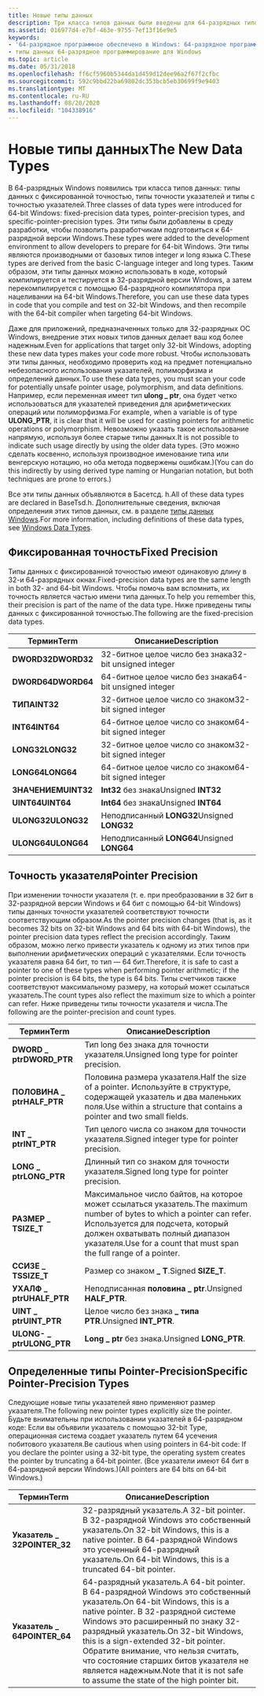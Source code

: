 ```yaml
---
title: Новые типы данных
description: Три класса типов данных были введены для 64-разрядных типов данных с фиксированной точностью Windows, типов точности с указателями и определенных типов точности указателей.
ms.assetid: 016977d4-e7bf-463e-9755-7ef13f16e9e5
keywords:
- '64-разрядное программное обеспечено в Windows: 64-разрядное программирование для Windows, типы данных'
- типы данных 64-разрядное программирование для Windows
ms.topic: article
ms.date: 05/31/2018
ms.openlocfilehash: ff6cf5960b5344da1d459d12dee96a2f67f2cfbc
ms.sourcegitcommit: 592c9bbd22ba69802dc353bcb5eb30699f9e9403
ms.translationtype: MT
ms.contentlocale: ru-RU
ms.lasthandoff: 08/20/2020
ms.locfileid: "104338916"
---
```

# <a name="the-new-data-types"></a><span data-ttu-id="8882a-105">Новые типы данных</span><span class="sxs-lookup"><span data-stu-id="8882a-105">The New Data Types</span></span>

<span data-ttu-id="8882a-106">В 64-разрядных Windows появились три класса типов данных: типы данных с фиксированной точностью, типы точности указателей и типы с точностью указателей.</span><span class="sxs-lookup"><span data-stu-id="8882a-106">Three classes of data types were introduced for 64-bit Windows: fixed-precision data types, pointer-precision types, and specific-pointer-precision types.</span></span> <span data-ttu-id="8882a-107">Эти типы были добавлены в среду разработки, чтобы позволить разработчикам подготовиться к 64-разрядной версии Windows.</span><span class="sxs-lookup"><span data-stu-id="8882a-107">These types were added to the development environment to allow developers to prepare for 64-bit Windows.</span></span> <span data-ttu-id="8882a-108">Эти типы являются производными от базовых типов integer и long языка C.</span><span class="sxs-lookup"><span data-stu-id="8882a-108">These types are derived from the basic C-language integer and long types.</span></span> <span data-ttu-id="8882a-109">Таким образом, эти типы данных можно использовать в коде, который компилируется и тестируется в 32-разрядной версии Windows, а затем перекомпилируется с помощью 64-разрядного компилятора при нацеливании на 64-bit Windows.</span><span class="sxs-lookup"><span data-stu-id="8882a-109">Therefore, you can use these data types in code that you compile and test on 32-bit Windows, and then recompile with the 64-bit compiler when targeting 64-bit Windows.</span></span>

<span data-ttu-id="8882a-110">Даже для приложений, предназначенных только для 32-разрядных ОС Windows, внедрение этих новых типов данных делает ваш код более надежным.</span><span class="sxs-lookup"><span data-stu-id="8882a-110">Even for applications that target only 32-bit Windows, adopting these new data types makes your code more robust.</span></span> <span data-ttu-id="8882a-111">Чтобы использовать эти типы данных, необходимо проверить код на предмет потенциально небезопасного использования указателей, полиморфизма и определений данных.</span><span class="sxs-lookup"><span data-stu-id="8882a-111">To use these data types, you must scan your code for potentially unsafe pointer usage, polymorphism, and data definitions.</span></span> <span data-ttu-id="8882a-112">Например, если переменная имеет тип **ulong \_ ptr**, она будет четко использоваться для указателей приведения для арифметических операций или полиморфизма.</span><span class="sxs-lookup"><span data-stu-id="8882a-112">For example, when a variable is of type **ULONG\_PTR**, it is clear that it will be used for casting pointers for arithmetic operations or polymorphism.</span></span> <span data-ttu-id="8882a-113">Невозможно указать такое использование напрямую, используя более старые типы данных.</span><span class="sxs-lookup"><span data-stu-id="8882a-113">It is not possible to indicate such usage directly by using the older data types.</span></span> <span data-ttu-id="8882a-114">(Это можно сделать косвенно, используя производное именование типа или венгерскую нотацию, но оба метода подвержены ошибкам.)</span><span class="sxs-lookup"><span data-stu-id="8882a-114">(You can do this indirectly by using derived type naming or Hungarian notation, but both techniques are prone to errors.)</span></span>

<span data-ttu-id="8882a-115">Все эти типы данных объявляются в Басетсд. h.</span><span class="sxs-lookup"><span data-stu-id="8882a-115">All of these data types are declared in BaseTsd.h.</span></span> <span data-ttu-id="8882a-116">Дополнительные сведения, включая определения этих типов данных, см. в разделе [типы данных Windows](/windows/desktop/WinProg/windows-data-types).</span><span class="sxs-lookup"><span data-stu-id="8882a-116">For more information, including definitions of these data types, see [Windows Data Types](/windows/desktop/WinProg/windows-data-types).</span></span>

## <a name="fixed-precision"></a><span data-ttu-id="8882a-117">Фиксированная точность</span><span class="sxs-lookup"><span data-stu-id="8882a-117">Fixed Precision</span></span>

<span data-ttu-id="8882a-118">Типы данных с фиксированной точностью имеют одинаковую длину в 32-и 64-разрядных окнах.</span><span class="sxs-lookup"><span data-stu-id="8882a-118">Fixed-precision data types are the same length in both 32- and 64-bit Windows.</span></span> <span data-ttu-id="8882a-119">Чтобы помочь вам вспомнить, их точность является частью имени типа данных.</span><span class="sxs-lookup"><span data-stu-id="8882a-119">To help you remember this, their precision is part of the name of the data type.</span></span> <span data-ttu-id="8882a-120">Ниже приведены типы данных с фиксированной точностью.</span><span class="sxs-lookup"><span data-stu-id="8882a-120">The following are the fixed-precision data types.</span></span>



| <span data-ttu-id="8882a-121">Термин</span><span class="sxs-lookup"><span data-stu-id="8882a-121">Term</span></span>                                                                       | <span data-ttu-id="8882a-122">Описание</span><span class="sxs-lookup"><span data-stu-id="8882a-122">Description</span></span>                        |
|----------------------------------------------------------------------------|------------------------------------|
| <span data-ttu-id="8882a-123"><span id="DWORD32"></span><span id="dword32"></span>**DWORD32**</span><span class="sxs-lookup"><span data-stu-id="8882a-123"><span id="DWORD32"></span><span id="dword32"></span>**DWORD32**</span></span><br/> | <span data-ttu-id="8882a-124">32-битное целое число без знака</span><span class="sxs-lookup"><span data-stu-id="8882a-124">32-bit unsigned integer</span></span><br/> |
| <span data-ttu-id="8882a-125"><span id="DWORD64"></span><span id="dword64"></span>**DWORD64**</span><span class="sxs-lookup"><span data-stu-id="8882a-125"><span id="DWORD64"></span><span id="dword64"></span>**DWORD64**</span></span><br/> | <span data-ttu-id="8882a-126">64-битное целое число без знака</span><span class="sxs-lookup"><span data-stu-id="8882a-126">64-bit unsigned integer</span></span><br/> |
| <span data-ttu-id="8882a-127"><span id="INT32"></span><span id="int32"></span>**ТИПА**</span><span class="sxs-lookup"><span data-stu-id="8882a-127"><span id="INT32"></span><span id="int32"></span>**INT32**</span></span><br/>       | <span data-ttu-id="8882a-128">32-битное целое число со знаком</span><span class="sxs-lookup"><span data-stu-id="8882a-128">32-bit signed integer</span></span><br/>   |
| <span data-ttu-id="8882a-129"><span id="INT64"></span><span id="int64"></span>**INT64**</span><span class="sxs-lookup"><span data-stu-id="8882a-129"><span id="INT64"></span><span id="int64"></span>**INT64**</span></span><br/>       | <span data-ttu-id="8882a-130">64-битное целое число со знаком</span><span class="sxs-lookup"><span data-stu-id="8882a-130">64-bit signed integer</span></span><br/>   |
| <span data-ttu-id="8882a-131"><span id="LONG32"></span><span id="long32"></span>**LONG32**</span><span class="sxs-lookup"><span data-stu-id="8882a-131"><span id="LONG32"></span><span id="long32"></span>**LONG32**</span></span><br/>    | <span data-ttu-id="8882a-132">32-битное целое число со знаком</span><span class="sxs-lookup"><span data-stu-id="8882a-132">32-bit signed integer</span></span><br/>   |
| <span data-ttu-id="8882a-133"><span id="LONG64"></span><span id="long64"></span>**LONG64**</span><span class="sxs-lookup"><span data-stu-id="8882a-133"><span id="LONG64"></span><span id="long64"></span>**LONG64**</span></span><br/>    | <span data-ttu-id="8882a-134">64-битное целое число со знаком</span><span class="sxs-lookup"><span data-stu-id="8882a-134">64-bit signed integer</span></span><br/>   |
| <span data-ttu-id="8882a-135"><span id="UINT32"></span><span id="uint32"></span>**ЗНАЧЕНИЕМ**</span><span class="sxs-lookup"><span data-stu-id="8882a-135"><span id="UINT32"></span><span id="uint32"></span>**UINT32**</span></span><br/>    | <span data-ttu-id="8882a-136">**Int32** без знака</span><span class="sxs-lookup"><span data-stu-id="8882a-136">Unsigned **INT32**</span></span><br/>      |
| <span data-ttu-id="8882a-137"><span id="UINT64"></span><span id="uint64"></span>**UINT64**</span><span class="sxs-lookup"><span data-stu-id="8882a-137"><span id="UINT64"></span><span id="uint64"></span>**UINT64**</span></span><br/>    | <span data-ttu-id="8882a-138">**Int64** без знака</span><span class="sxs-lookup"><span data-stu-id="8882a-138">Unsigned **INT64**</span></span><br/>      |
| <span data-ttu-id="8882a-139"><span id="ULONG32"></span><span id="ulong32"></span>**ULONG32**</span><span class="sxs-lookup"><span data-stu-id="8882a-139"><span id="ULONG32"></span><span id="ulong32"></span>**ULONG32**</span></span><br/> | <span data-ttu-id="8882a-140">Неподписанный **LONG32**</span><span class="sxs-lookup"><span data-stu-id="8882a-140">Unsigned **LONG32**</span></span><br/>     |
| <span data-ttu-id="8882a-141"><span id="ULONG64"></span><span id="ulong64"></span>**ULONG64**</span><span class="sxs-lookup"><span data-stu-id="8882a-141"><span id="ULONG64"></span><span id="ulong64"></span>**ULONG64**</span></span><br/> | <span data-ttu-id="8882a-142">Неподписанный **LONG64**</span><span class="sxs-lookup"><span data-stu-id="8882a-142">Unsigned **LONG64**</span></span><br/>     |



 

## <a name="pointer-precision"></a><span data-ttu-id="8882a-143">Точность указателя</span><span class="sxs-lookup"><span data-stu-id="8882a-143">Pointer Precision</span></span>

<span data-ttu-id="8882a-144">При изменении точности указателя (т. е. при преобразовании в 32 бит в 32-разрядной версии Windows и 64 бит с помощью 64-bit Windows) типы данных точности указателей соответствуют точности соответствующим образом.</span><span class="sxs-lookup"><span data-stu-id="8882a-144">As the pointer precision changes (that is, as it becomes 32 bits on 32-bit Windows and 64 bits with 64-bit Windows), the pointer precision data types reflect the precision accordingly.</span></span> <span data-ttu-id="8882a-145">Таким образом, можно легко привести указатель к одному из этих типов при выполнении арифметических операций с указателями. Если точность указателя равна 64 бит, то тип — 64 бит.</span><span class="sxs-lookup"><span data-stu-id="8882a-145">Therefore, it is safe to cast a pointer to one of these types when performing pointer arithmetic; if the pointer precision is 64 bits, the type is 64 bits.</span></span> <span data-ttu-id="8882a-146">Типы счетчиков также соответствуют максимальному размеру, на который может ссылаться указатель.</span><span class="sxs-lookup"><span data-stu-id="8882a-146">The count types also reflect the maximum size to which a pointer can refer.</span></span> <span data-ttu-id="8882a-147">Ниже приведены типы точности указателя и числа.</span><span class="sxs-lookup"><span data-stu-id="8882a-147">The following are the pointer-precision and count types.</span></span>



| <span data-ttu-id="8882a-148">Термин</span><span class="sxs-lookup"><span data-stu-id="8882a-148">Term</span></span>                                                                              | <span data-ttu-id="8882a-149">Описание</span><span class="sxs-lookup"><span data-stu-id="8882a-149">Description</span></span>                                                                                                                      |
|-----------------------------------------------------------------------------------|----------------------------------------------------------------------------------------------------------------------------------|
| <span data-ttu-id="8882a-150"><span id="DWORD_PTR"></span><span id="dword_ptr"></span>**DWORD \_ ptr**</span><span class="sxs-lookup"><span data-stu-id="8882a-150"><span id="DWORD_PTR"></span><span id="dword_ptr"></span>**DWORD\_PTR**</span></span><br/> | <span data-ttu-id="8882a-151">Тип long без знака для точности указателя.</span><span class="sxs-lookup"><span data-stu-id="8882a-151">Unsigned long type for pointer precision.</span></span><br/>                                                                             |
| <span data-ttu-id="8882a-152"><span id="HALF_PTR"></span><span id="half_ptr"></span>**ПОЛОВИНА \_ ptr**</span><span class="sxs-lookup"><span data-stu-id="8882a-152"><span id="HALF_PTR"></span><span id="half_ptr"></span>**HALF\_PTR**</span></span><br/>    | <span data-ttu-id="8882a-153">Половина размера указателя.</span><span class="sxs-lookup"><span data-stu-id="8882a-153">Half the size of a pointer.</span></span> <span data-ttu-id="8882a-154">Используйте в структуре, содержащей указатель и два маленьких поля.</span><span class="sxs-lookup"><span data-stu-id="8882a-154">Use within a structure that contains a pointer and two small fields.</span></span><br/>                      |
| <span data-ttu-id="8882a-155"><span id="INT_PTR"></span><span id="int_ptr"></span>**INT \_ ptr**</span><span class="sxs-lookup"><span data-stu-id="8882a-155"><span id="INT_PTR"></span><span id="int_ptr"></span>**INT\_PTR**</span></span><br/>       | <span data-ttu-id="8882a-156">Тип целого числа со знаком для точности указателя.</span><span class="sxs-lookup"><span data-stu-id="8882a-156">Signed integer type for pointer precision.</span></span><br/>                                                                            |
| <span data-ttu-id="8882a-157"><span id="LONG_PTR"></span><span id="long_ptr"></span>**LONG \_ ptr**</span><span class="sxs-lookup"><span data-stu-id="8882a-157"><span id="LONG_PTR"></span><span id="long_ptr"></span>**LONG\_PTR**</span></span><br/>    | <span data-ttu-id="8882a-158">Длинный тип со знаком для точности указателя.</span><span class="sxs-lookup"><span data-stu-id="8882a-158">Signed long type for pointer precision.</span></span><br/>                                                                               |
| <span data-ttu-id="8882a-159"><span id="SIZE_T"></span><span id="size_t"></span>**РАЗМЕР \_ T**</span><span class="sxs-lookup"><span data-stu-id="8882a-159"><span id="SIZE_T"></span><span id="size_t"></span>**SIZE\_T**</span></span><br/>          | <span data-ttu-id="8882a-160">Максимальное число байтов, на которое может ссылаться указатель.</span><span class="sxs-lookup"><span data-stu-id="8882a-160">The maximum number of bytes to which a pointer can refer.</span></span> <span data-ttu-id="8882a-161">Используется для подсчета, который должен охватывать полный диапазон указателя.</span><span class="sxs-lookup"><span data-stu-id="8882a-161">Use for a count that must span the full range of a pointer.</span></span><br/> |
| <span data-ttu-id="8882a-162"><span id="SSIZE_T"></span><span id="ssize_t"></span>**ССИЗЕ \_ T**</span><span class="sxs-lookup"><span data-stu-id="8882a-162"><span id="SSIZE_T"></span><span id="ssize_t"></span>**SSIZE\_T**</span></span><br/>       | <span data-ttu-id="8882a-163">Размер со знаком **\_ T**.</span><span class="sxs-lookup"><span data-stu-id="8882a-163">Signed **SIZE\_T**.</span></span><br/>                                                                                                   |
| <span data-ttu-id="8882a-164"><span id="UHALF_PTR"></span><span id="uhalf_ptr"></span>**УХАЛФ \_ ptr**</span><span class="sxs-lookup"><span data-stu-id="8882a-164"><span id="UHALF_PTR"></span><span id="uhalf_ptr"></span>**UHALF\_PTR**</span></span><br/> | <span data-ttu-id="8882a-165">Неподписанная **половина \_ ptr**.</span><span class="sxs-lookup"><span data-stu-id="8882a-165">Unsigned **HALF\_PTR**.</span></span><br/>                                                                                               |
| <span data-ttu-id="8882a-166"><span id="UINT_PTR"></span><span id="uint_ptr"></span>**UINT \_ ptr**</span><span class="sxs-lookup"><span data-stu-id="8882a-166"><span id="UINT_PTR"></span><span id="uint_ptr"></span>**UINT\_PTR**</span></span><br/>    | <span data-ttu-id="8882a-167">Целое число без знака **\_ типа PTR**.</span><span class="sxs-lookup"><span data-stu-id="8882a-167">Unsigned **INT\_PTR**.</span></span><br/>                                                                                                |
| <span data-ttu-id="8882a-168"><span id="ULONG_PTR"></span><span id="ulong_ptr"></span>**ULONG- \_ ptr**</span><span class="sxs-lookup"><span data-stu-id="8882a-168"><span id="ULONG_PTR"></span><span id="ulong_ptr"></span>**ULONG\_PTR**</span></span><br/> | <span data-ttu-id="8882a-169">**Long \_ ptr** без знака.</span><span class="sxs-lookup"><span data-stu-id="8882a-169">Unsigned **LONG\_PTR**.</span></span><br/>                                                                                               |



 

## <a name="specific-pointer-precision-types"></a><span data-ttu-id="8882a-170">Определенные типы Pointer-Precision</span><span class="sxs-lookup"><span data-stu-id="8882a-170">Specific Pointer-Precision Types</span></span>

<span data-ttu-id="8882a-171">Следующие новые типы указателей явно применяют размер указателя.</span><span class="sxs-lookup"><span data-stu-id="8882a-171">The following new pointer types explicitly size the pointer.</span></span> <span data-ttu-id="8882a-172">Будьте внимательны при использовании указателей в 64-разрядном коде: Если вы объявили указатель с помощью 32-bit Type, операционная система создает указатель путем 64 усечения побитового указателя.</span><span class="sxs-lookup"><span data-stu-id="8882a-172">Be cautious when using pointers in 64-bit code: If you declare the pointer using a 32-bit type, the operating system creates the pointer by truncating a 64-bit pointer.</span></span> <span data-ttu-id="8882a-173">(Все указатели имеют 64 бит в 64-разрядной версии Windows.)</span><span class="sxs-lookup"><span data-stu-id="8882a-173">(All pointers are 64 bits on 64-bit Windows.)</span></span>



| <span data-ttu-id="8882a-174">Термин</span><span class="sxs-lookup"><span data-stu-id="8882a-174">Term</span></span>                                                                                 | <span data-ttu-id="8882a-175">Описание</span><span class="sxs-lookup"><span data-stu-id="8882a-175">Description</span></span>                                                                                                                                                                                                            |
|--------------------------------------------------------------------------------------|------------------------------------------------------------------------------------------------------------------------------------------------------------------------------------------------------------------------|
| <span data-ttu-id="8882a-176"><span id="POINTER_32"></span><span id="pointer_32"></span>**Указатель \_ 32**</span><span class="sxs-lookup"><span data-stu-id="8882a-176"><span id="POINTER_32"></span><span id="pointer_32"></span>**POINTER\_32**</span></span><br/> | <span data-ttu-id="8882a-177">32-разрядный указатель.</span><span class="sxs-lookup"><span data-stu-id="8882a-177">A 32-bit pointer.</span></span> <span data-ttu-id="8882a-178">В 32-разрядной Windows это собственный указатель.</span><span class="sxs-lookup"><span data-stu-id="8882a-178">On 32-bit Windows, this is a native pointer.</span></span> <span data-ttu-id="8882a-179">В 64-разрядной Windows это усеченный 64-разрядный указатель.</span><span class="sxs-lookup"><span data-stu-id="8882a-179">On 64-bit Windows, this is a truncated 64-bit pointer.</span></span><br/>                                                                                       |
| <span data-ttu-id="8882a-180"><span id="POINTER_64"></span><span id="pointer_64"></span>**Указатель \_ 64**</span><span class="sxs-lookup"><span data-stu-id="8882a-180"><span id="POINTER_64"></span><span id="pointer_64"></span>**POINTER\_64**</span></span><br/> | <span data-ttu-id="8882a-181">64-разрядный указатель.</span><span class="sxs-lookup"><span data-stu-id="8882a-181">A 64-bit pointer.</span></span> <span data-ttu-id="8882a-182">В 64-разрядной Windows это собственный указатель.</span><span class="sxs-lookup"><span data-stu-id="8882a-182">On 64-bit Windows, this is a native pointer.</span></span> <span data-ttu-id="8882a-183">В 32-разрядной системе Windows это расширенный по знаку 32-разрядный указатель.</span><span class="sxs-lookup"><span data-stu-id="8882a-183">On 32-bit Windows, this is a sign-extended 32-bit pointer.</span></span> <br/> <span data-ttu-id="8882a-184">Обратите внимание, что нельзя считать, что состояние старших битов указателя не является надежным.</span><span class="sxs-lookup"><span data-stu-id="8882a-184">Note that it is not safe to assume the state of the high pointer bit.</span></span><br/> |



 

 

